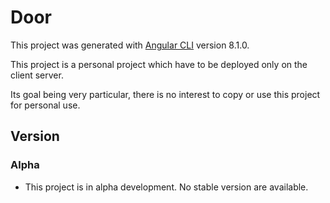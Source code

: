 # Door

This project was generated with [Angular CLI](https://github.com/angular/angular-cli) version 8.1.0.

This project is a personal project which have to be deployed only on the client server.

Its goal being very particular, there is no interest to copy or use this project for personal use.

## Version

### Alpha
* This project is in alpha development. No stable version are available.
